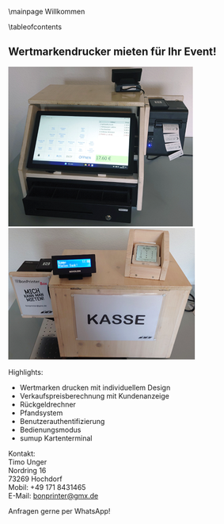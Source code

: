 \mainpage Willkommen

\tableofcontents

## Wertmarkendrucker mieten für Ihr Event!

![](Documentation/img/bonprinterbox_front.png)
![](Documentation/img/bonprinterbox_rear.png)

Highlights:

- Wertmarken drucken mit individuellem Design
- Verkaufspreisberechnung mit Kundenanzeige
- Rückgeldrechner
- Pfandsystem
- Benutzerauthentifizierung
- Bedienungsmodus
- sumup Kartenterminal

Kontakt:  
Timo Unger  
Nordring 16  
73269 Hochdorf  
Mobil: +49 171 8431465  
E-Mail: bonprinter@gmx.de  

Anfragen gerne per WhatsApp!
